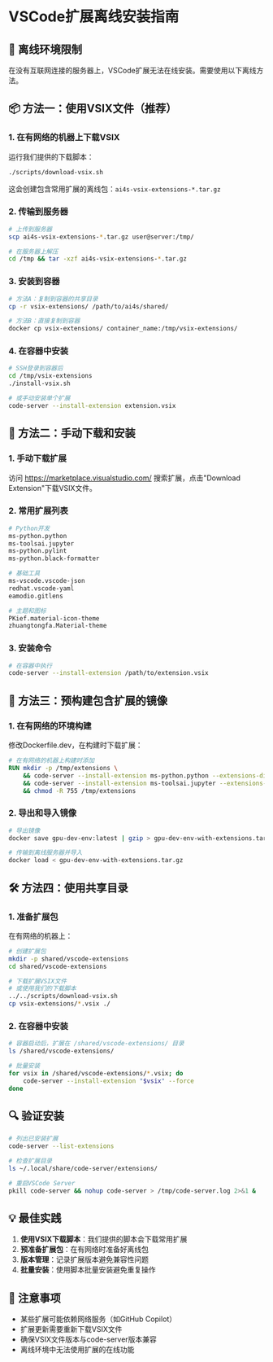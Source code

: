 # VSCode扩展离线安装指南

## 🚫 离线环境限制

在没有互联网连接的服务器上，VSCode扩展无法在线安装。需要使用以下离线方法。

## 📦 方法一：使用VSIX文件（推荐）

### 1. 在有网络的机器上下载VSIX

运行我们提供的下载脚本：
```bash
./scripts/download-vsix.sh
```

这会创建包含常用扩展的离线包：`ai4s-vsix-extensions-*.tar.gz`

### 2. 传输到服务器

```bash
# 上传到服务器
scp ai4s-vsix-extensions-*.tar.gz user@server:/tmp/

# 在服务器上解压
cd /tmp && tar -xzf ai4s-vsix-extensions-*.tar.gz
```

### 3. 安装到容器

```bash
# 方法A：复制到容器的共享目录
cp -r vsix-extensions/ /path/to/ai4s/shared/

# 方法B：直接复制到容器
docker cp vsix-extensions/ container_name:/tmp/vsix-extensions/
```

### 4. 在容器中安装

```bash
# SSH登录到容器后
cd /tmp/vsix-extensions
./install-vsix.sh

# 或手动安装单个扩展
code-server --install-extension extension.vsix
```

## 🔧 方法二：手动下载和安装

### 1. 手动下载扩展

访问 https://marketplace.visualstudio.com/ 搜索扩展，点击"Download Extension"下载VSIX文件。

### 2. 常用扩展列表

```bash
# Python开发
ms-python.python
ms-toolsai.jupyter
ms-python.pylint
ms-python.black-formatter

# 基础工具
ms-vscode.vscode-json
redhat.vscode-yaml
eamodio.gitlens

# 主题和图标
PKief.material-icon-theme
zhuangtongfa.Material-theme
```

### 3. 安装命令

```bash
# 在容器中执行
code-server --install-extension /path/to/extension.vsix
```

## 📁 方法三：预构建包含扩展的镜像

### 1. 在有网络的环境构建

修改Dockerfile.dev，在构建时下载扩展：

```dockerfile
# 在有网络的机器上构建时添加
RUN mkdir -p /tmp/extensions \
    && code-server --install-extension ms-python.python --extensions-dir /tmp/extensions \
    && code-server --install-extension ms-toolsai.jupyter --extensions-dir /tmp/extensions \
    && chmod -R 755 /tmp/extensions
```

### 2. 导出和导入镜像

```bash
# 导出镜像
docker save gpu-dev-env:latest | gzip > gpu-dev-env-with-extensions.tar.gz

# 传输到离线服务器并导入
docker load < gpu-dev-env-with-extensions.tar.gz
```

## 🛠️ 方法四：使用共享目录

### 1. 准备扩展包

在有网络的机器上：
```bash
# 创建扩展包
mkdir -p shared/vscode-extensions
cd shared/vscode-extensions

# 下载扩展VSIX文件
# 或使用我们的下载脚本
../../scripts/download-vsix.sh
cp vsix-extensions/*.vsix ./
```

### 2. 在容器中安装

```bash
# 容器启动后，扩展在 /shared/vscode-extensions/ 目录
ls /shared/vscode-extensions/

# 批量安装
for vsix in /shared/vscode-extensions/*.vsix; do
    code-server --install-extension "$vsix" --force
done
```

## 🔍 验证安装

```bash
# 列出已安装扩展
code-server --list-extensions

# 检查扩展目录
ls ~/.local/share/code-server/extensions/

# 重启VSCode Server
pkill code-server && nohup code-server > /tmp/code-server.log 2>&1 &
```

## 💡 最佳实践

1. **使用VSIX下载脚本**：我们提供的脚本会下载常用扩展
2. **预准备扩展包**：在有网络时准备好离线包
3. **版本管理**：记录扩展版本避免兼容性问题
4. **批量安装**：使用脚本批量安装避免重复操作

## 🚨 注意事项

- 某些扩展可能依赖网络服务（如GitHub Copilot）
- 扩展更新需要重新下载VSIX文件
- 确保VSIX文件版本与code-server版本兼容
- 离线环境中无法使用扩展的在线功能